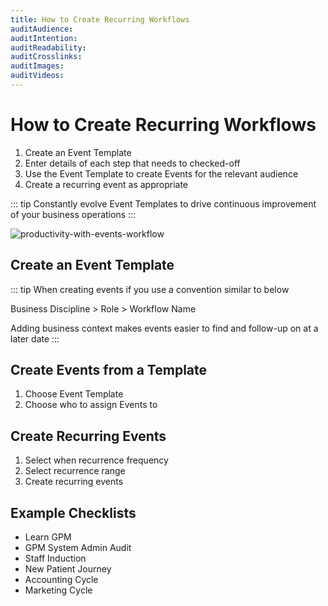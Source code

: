 ```yaml
---
title: How to Create Recurring Workflows
auditAudience:
auditIntention:
auditReadability:
auditCrosslinks:
auditImages:
auditVideos:
---
```


# How to Create Recurring Workflows

1. Create an Event Template
2. Enter details of each step that needs to checked-off
3. Use the Event Template to create Events for the relevant audience
4. Create a recurring event as appropriate

::: tip
Constantly evolve Event Templates to drive continuous improvement of your business operations
:::

![productivity-with-events-workflow](https://drive.google.com/uc?id=1SLWghShClzpIHAf2Xvs-6APBUGdUt-Xy)

## Create an Event Template

::: tip
When creating events if you use a convention similar to below

Business Discipline > Role > Workflow Name

Adding business context makes events easier to find and follow-up on at a later date
:::

## Create Events from a Template

1. Choose Event Template
2. Choose who to assign Events to

## Create Recurring Events

1. Select when recurrence frequency
2. Select recurrence range
3. Create recurring events

## Example Checklists

- Learn GPM
- GPM System Admin Audit
- Staff Induction
- New Patient Journey
- Accounting Cycle
- Marketing Cycle

